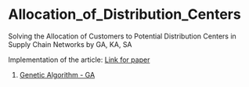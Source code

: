 # Allocation_of_Distribution_Centers

Solving the Allocation of Customers to Potential Distribution Centers in Supply Chain Networks by GA, KA, SA

Implementation of the article: [Link for paper](https://www.researchgate.net/publication/317101536_Solving_the_Allocation_of_Customers_to_Potential_Distribution_Centers_in_Supply_Chain_Networks_by_GA_KA_SA)

  1. [Genetic Algorithm - GA](https://github.com/Majid-Sohrabi/Allocation_of_Distribution_Centers/blob/main/Algorithm/Algorithm_GA.m)
